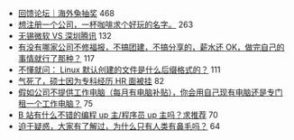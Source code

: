 - [回馈论坛｜海外兔抽奖](https://www.v2ex.com/t/723047) 468
- [想注册一个公司，一杯咖啡求个好玩的名字。](https://www.v2ex.com/t/723074) 263
- [无锡微软 VS 深圳腾讯](https://www.v2ex.com/t/723065) 132
- [有没有哪家公司不修福报，不搞团建，不搞分享的，薪水还 OK，做完自己的事情就行了那种？](https://www.v2ex.com/t/723079) 117
- [不懂就问： Linux 默认创建的文件是什么后缀格式的？](https://www.v2ex.com/t/723038) 111
- [气死了，硕士因为专科经历 HR 面被挂](https://www.v2ex.com/t/723296) 82
- [假如公司不提供工作电脑（每月有电脑补贴），你会用自己现有电脑还是专门租一个工作电脑？](https://www.v2ex.com/t/723080) 75
- [B 站有什么不错的编程 up 主/程序员 up 主吗？求推荐](https://www.v2ex.com/t/723217) 70
- [迫于疑惑，大家有了解过，为什么只有人类有鼻毛吗？](https://www.v2ex.com/t/723106) 64